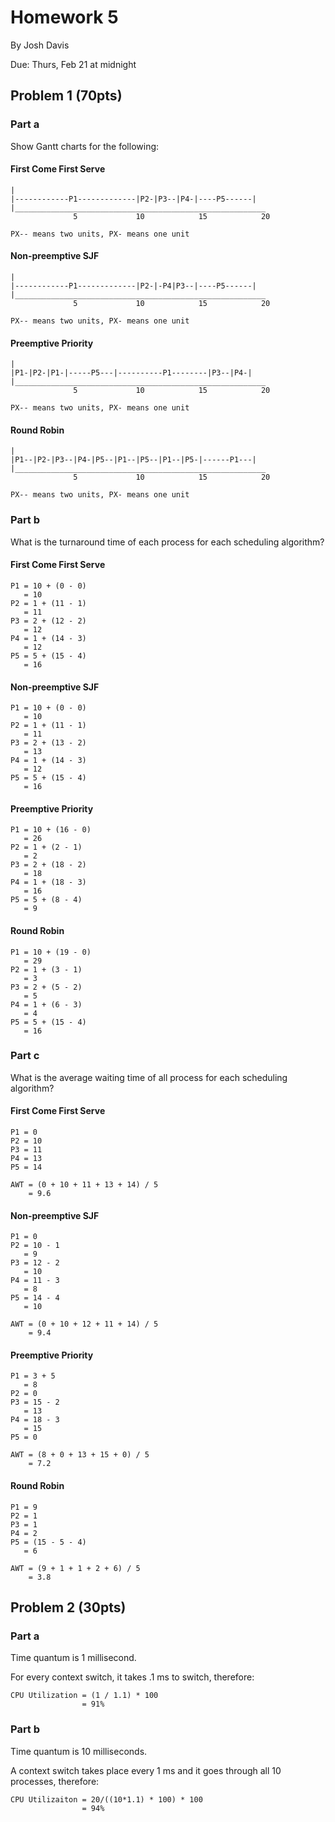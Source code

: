 Homework 5
==========

By Josh Davis

Due: Thurs, Feb 21 at midnight

## Problem 1 (70pts)

### Part a

Show Gantt charts for the following:

#### First Come First Serve

    |
    |------------P1-------------|P2-|P3--|P4-|----P5------|
    |________________________________________________________
                  5             10            15            20                    

    PX-- means two units, PX- means one unit

#### Non-preemptive SJF

    |
    |------------P1-------------|P2-|-P4|P3--|----P5------|
    |________________________________________________________
                  5             10            15            20                    

    PX-- means two units, PX- means one unit

#### Preemptive Priority

    |
    |P1-|P2-|P1-|-----P5---|----------P1--------|P3--|P4-|
    |________________________________________________________
                  5             10            15            20                    

    PX-- means two units, PX- means one unit

#### Round Robin


    |
    |P1--|P2-|P3--|P4-|P5--|P1--|P5--|P1--|P5-|------P1---|
    |________________________________________________________
                  5             10            15            20                    

    PX-- means two units, PX- means one unit

### Part b

What is the turnaround time of each process for each scheduling algorithm?

#### First Come First Serve

    P1 = 10 + (0 - 0)
       = 10
    P2 = 1 + (11 - 1)
       = 11
    P3 = 2 + (12 - 2)
       = 12
    P4 = 1 + (14 - 3)
       = 12
    P5 = 5 + (15 - 4)
       = 16

#### Non-preemptive SJF

    P1 = 10 + (0 - 0)
       = 10
    P2 = 1 + (11 - 1)
       = 11
    P3 = 2 + (13 - 2)
       = 13
    P4 = 1 + (14 - 3)
       = 12
    P5 = 5 + (15 - 4)
       = 16

#### Preemptive Priority

    P1 = 10 + (16 - 0)
       = 26
    P2 = 1 + (2 - 1)
       = 2
    P3 = 2 + (18 - 2)
       = 18
    P4 = 1 + (18 - 3)
       = 16
    P5 = 5 + (8 - 4)
       = 9

#### Round Robin

    P1 = 10 + (19 - 0)
       = 29
    P2 = 1 + (3 - 1)
       = 3
    P3 = 2 + (5 - 2)
       = 5
    P4 = 1 + (6 - 3)
       = 4
    P5 = 5 + (15 - 4)
       = 16

### Part c

What is the average waiting time of all process for each scheduling algorithm?

#### First Come First Serve

    P1 = 0
    P2 = 10
    P3 = 11
    P4 = 13
    P5 = 14

    AWT = (0 + 10 + 11 + 13 + 14) / 5
        = 9.6

#### Non-preemptive SJF

    P1 = 0
    P2 = 10 - 1
       = 9
    P3 = 12 - 2
       = 10
    P4 = 11 - 3
       = 8
    P5 = 14 - 4
       = 10

    AWT = (0 + 10 + 12 + 11 + 14) / 5
        = 9.4

#### Preemptive Priority

    P1 = 3 + 5
       = 8
    P2 = 0
    P3 = 15 - 2
       = 13
    P4 = 18 - 3
       = 15
    P5 = 0

    AWT = (8 + 0 + 13 + 15 + 0) / 5
        = 7.2

#### Round Robin

    P1 = 9
    P2 = 1
    P3 = 1
    P4 = 2
    P5 = (15 - 5 - 4)
       = 6

    AWT = (9 + 1 + 1 + 2 + 6) / 5
        = 3.8

## Problem 2 (30pts)

### Part a

Time quantum is 1 millisecond.

For every context switch, it takes .1 ms to switch, therefore:

    CPU Utilization = (1 / 1.1) * 100
                    = 91%

### Part b

Time quantum is 10 milliseconds.

A context switch takes place every 1 ms and it goes through all 10 processes,
therefore:
    
    CPU Utilizaiton = 20/((10*1.1) * 100) * 100
                    = 94%
